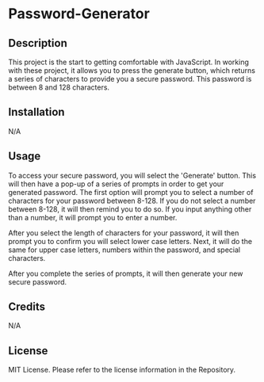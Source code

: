 # Password-Generator

## Description

This project is the start to getting comfortable with JavaScript. In working with these project, it allows you to press the generate button, which returns a series of characters to provide you a secure password. This password is between 8 and 128 characters.


## Installation

N/A

## Usage

To access your secure password, you will select the 'Generate' button. This will then have a pop-up of a series of prompts in order to get your generated password.
The first option will prompt you to select a number of characters for your password between 8-128. If you do not select a number between 8-128, it will then remind you to do so. If you input anything other than a number, it will prompt you to enter a number.

After you select the length of characters for your password, it will then prompt you to confirm you will select lower case letters. Next, it will do the same for upper case letters, numbers within the password, and special characters.

After you complete the series of prompts, it will then generate your new secure password.

## Credits

N/A

## License

MIT License. Please refer to the license information in the Repository.
